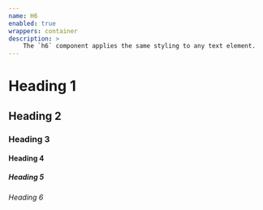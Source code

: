 ```yaml
---
name: H6
enabled: true
wrappers: container
description: >
    The `h6` component applies the same styling to any text element.
---
```


<h1 class="h6">Heading 1</h1>
<h2 class="h6">Heading 2</h2>
<h3 class="h6">Heading 3</h3>
<h4 class="h6">Heading 4</h4>
<h5 class="h6">Heading 5</h5>
<h6>Heading 6</h6>
